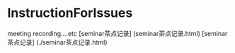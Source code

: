 # InstructionForIssues
meeting recording....etc
[seminar茶点记录] (seminar茶点记录.html)
[seminar茶点记录] (./seminar茶点记录.html)
